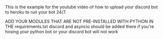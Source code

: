 This is the example for the youtube video of how to upload your discord bot to heroku to run your bot 24/7.

ADD YOUR MODULES THAT ARE NOT PRE-INSTALLED WITH PYTHON IN THE requirements.txt
discord and asyncio should be added there if you're hosing your python bot or your discord bot will not work
